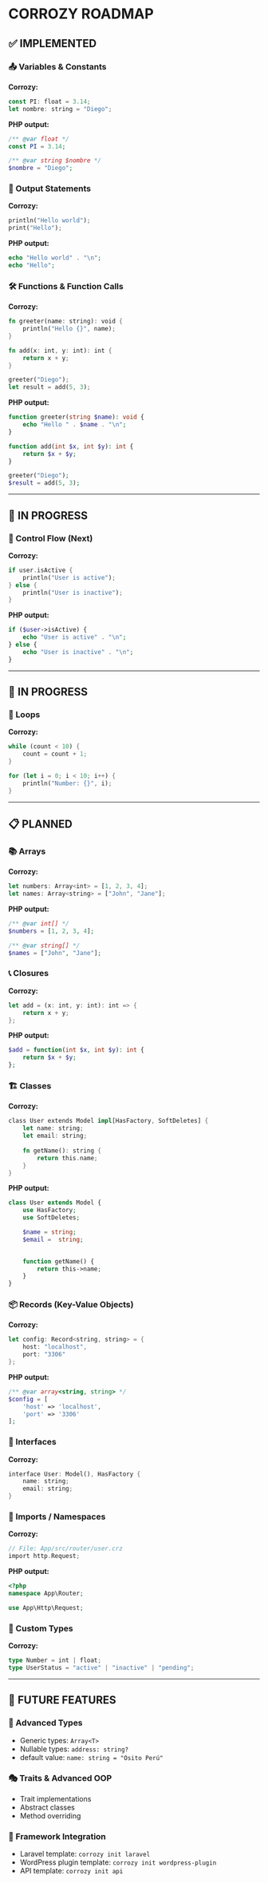 # CORROZY ROADMAP

## ✅ IMPLEMENTED

### 📤 Variables & Constants
**Corrozy:**
```rust
const PI: float = 3.14;
let nombre: string = "Diego";
```
**PHP output:**
```php
/** @var float */
const PI = 3.14;

/** @var string $nombre */
$nombre = "Diego";
```

### 📄 Output Statements
**Corrozy:**
```rust
println("Hello world");
print("Hello");
```
**PHP output:**
```php
echo "Hello world" . "\n";
echo "Hello";
```

### 🛠️ Functions & Function Calls
**Corrozy:**
```rust
fn greeter(name: string): void {
    println("Hello {}", name);
}

fn add(x: int, y: int): int {
    return x + y;
}

greeter("Diego");
let result = add(5, 3);
```
**PHP output:**
```php
function greeter(string $name): void {
    echo "Hello " . $name . "\n";
}

function add(int $x, int $y): int {
    return $x + $y;
}

greeter("Diego");
$result = add(5, 3);
```

---

## 🚧 IN PROGRESS

### 🔀 Control Flow (Next)
**Corrozy:**
```rust
if user.isActive {
    println("User is active");
} else {
    println("User is inactive");
}
```
**PHP output:**
```php
if ($user->isActive) {
    echo "User is active" . "\n";
} else {
    echo "User is inactive" . "\n";
}
```

---

## 🚧 IN PROGRESS

### 🔄 Loops
**Corrozy:**
```rust
while (count < 10) {
    count = count + 1;
}

for (let i = 0; i < 10; i++) {
    println("Number: {}", i);
}
```

---

## 📋 PLANNED

### 📚 Arrays
**Corrozy:**
```rust
let numbers: Array<int> = [1, 2, 3, 4];
let names: Array<string> = ["John", "Jane"];
```
**PHP output:**
```php
/** @var int[] */
$numbers = [1, 2, 3, 4];

/** @var string[] */
$names = ["John", "Jane"];
```

### 📞 Closures
**Corrozy:**
```rust
let add = (x: int, y: int): int => {
    return x + y;
};
```
**PHP output:**
```php
$add = function(int $x, int $y): int {
    return $x + $y;
};
```

### 🏗️ Classes
**Corrozy:**
```rust
class User extends Model impl[HasFactory, SoftDeletes] {
    let name: string;
    let email: string;
    
    fn getName(): string {
        return this.name;
    }
}
```

**PHP output:**
```php
class User extends Model {
    use HasFactory;
    use SoftDeletes;

    $name = string;
    $email =  string;
    

    function getName() {
        return this->name;
    }
}
```

### 📦 Records (Key-Value Objects)

**Corrozy:**
```rust
let config: Record<string, string> = {
    host: "localhost",
    port: "3306"
};
```

**PHP output:**

```php
/** @var array<string, string> */
$config = [
    'host' => 'localhost',
    'port' => '3306'
];
```

### 🎯 Interfaces
**Corrozy:**
```rust
interface User: Model(), HasFactory {
    name: string;
    email: string;
}
```

### 🎁 Imports / Namespaces
**Corrozy:**
```rust
// File: App/src/router/user.crz
import http.Request;
```
**PHP output:**
```php
<?php
namespace App\Router;

use App\Http\Request;
```

### 🔧 Custom Types
**Corrozy:**
```rust
type Number = int | float;
type UserStatus = "active" | "inactive" | "pending";
```

---

## 🔮 FUTURE FEATURES

### 🧬 Advanced Types
- Generic types: `Array<T>`
- Nullable types: `address: string?`
- default value: `name: string = "Osito Perú"`

### 🎭 Traits & Advanced OOP
- Trait implementations
- Abstract classes
- Method overriding

### 🚀 Framework Integration
- Laravel template: `corrozy init laravel`
- WordPress plugin template: `corrozy init wordpress-plugin`
- API template: `corrozy init api`